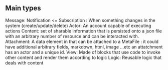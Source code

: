 
## Main types

Message:
Notification <= Subscription : When something changes in the system (create/update/delete)
Actor: An account capable of executing actions
Content: set of sharable information that is persisted onto a json file with an arbitrary number of resource and can be interacted with.
Attachment: A data element in that can be attached to a MetaFile : it could have additional arbitrary fields,  markdown, html, image ...etc an attatchment has an actor and a unique id.
View: Made of blocks that use code to invoke other content and render them according to logic
Logic: Reusable logic that deals with content
